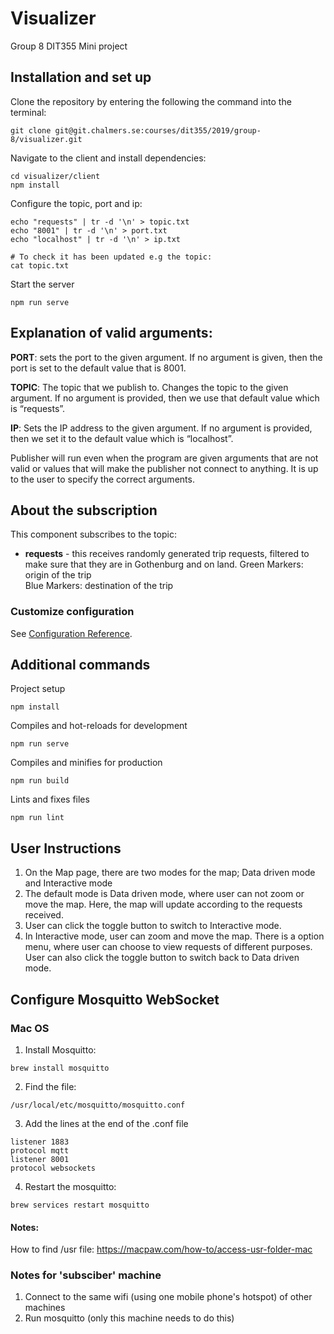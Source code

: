 # Visualizer 
Group 8
DIT355 Mini project

## Installation and set up

Clone the repository by entering the following the command into the terminal: 
```
git clone git@git.chalmers.se:courses/dit355/2019/group-8/visualizer.git
```
Navigate to the client and install dependencies: 
```
cd visualizer/client
npm install
```
Configure the topic, port and ip:
```
echo "requests" | tr -d '\n' > topic.txt
echo "8001" | tr -d '\n' > port.txt
echo "localhost" | tr -d '\n' > ip.txt

# To check it has been updated e.g the topic:
cat topic.txt
```
Start the server
```
npm run serve
```


## Explanation of valid arguments:
**PORT**: sets the port to the given argument. If no argument is given, then the port is set to the default value that is 8001.

**TOPIC**: The topic that we publish to. Changes the topic to the given argument. If no argument is provided, then we use that default value which is “requests”.

**IP**: Sets the IP address to the given argument. If no argument is provided, then we set it to the default value which is “localhost”.

Publisher will run even when the program are given arguments that are not valid or values that will make the publisher not connect to anything. It is up to the user to specify the correct arguments. 


## About the subscription
This component subscribes to the topic:
- **requests** - this receives randomly generated trip requests, filtered to make sure that they are in Gothenburg and on land.
Green Markers: origin of the trip\
Blue Markers: destination of the trip


### Customize configuration
See [Configuration Reference](https://cli.vuejs.org/config/).

## Additional commands
Project setup
```
npm install
```

Compiles and hot-reloads for development
```
npm run serve
```

 Compiles and minifies for production
```
npm run build
```

 Lints and fixes files
```
npm run lint
```
## User Instructions
1. On the Map page, there are two modes for the map; Data driven mode and Interactive mode
2. The default mode is Data driven mode, where user can not zoom or move the map. Here, the map will update according to the requests received.
3. User can click the toggle button to switch to Interactive mode.
3. In Interactive mode, user can zoom and move the map. There is a option menu, where user can choose to view requests of different purposes. User can also click the toggle button to switch back to Data driven mode.

## Configure Mosquitto WebSocket

### Mac OS
1. Install Mosquitto: 
```
brew install mosquitto
```
2. Find the file: 
```
/usr/local/etc/mosquitto/mosquitto.conf
```
3. Add the lines at the end of the .conf file
```
listener 1883
protocol mqtt
listener 8001
protocol websockets
```
4. Restart the mosquitto:
```
brew services restart mosquitto
```
#### Notes:
How to find /usr file: https://macpaw.com/how-to/access-usr-folder-mac

### Notes for 'subsciber' machine
1. Connect to the same wifi (using one mobile phone's hotspot) of other machines
2. Run mosquitto (only this machine needs to do this)
